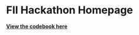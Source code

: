 # FII Hackathon Homepage

[**View the codebook here**](https://maiskt.github.io/Codebook/docs/index.html)
